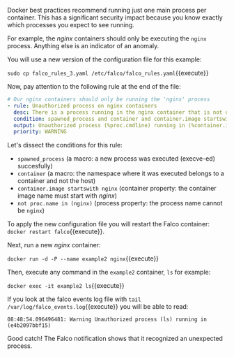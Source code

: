 Docker best practices recommend running just one main process per container. This has a significant security impact because you know exactly which processes you expect to see running.

For example, the _nginx_ containers should only be executing the `nginx` process. Anything else is an indicator of an anomaly.

You will use a new version of the configuration file for this example:

`sudo cp falco_rules_3.yaml /etc/falco/falco_rules.yaml`{{execute}}

Now, pay attention to the following rule at the end of the file:

```yaml
# Our nginx containers should only be running the 'nginx' process
- rule: Unauthorized process on nginx containers
  desc: There is a process running in the nginx container that is not described in the template
  condition: spawned_process and container and container.image startswith nginx and not proc.name in (nginx)
  output: Unauthorized process (%proc.cmdline) running in (%container.id)
  priority: WARNING
```

Let's dissect the conditions for this rule:

- `spawned_process` (a macro: a new process was executed (execve-ed) succesfully)
- `container` (a macro: the namespace where it was executed belongs to a container and not the host)
- `container.image startswith nginx` (container property: the container image name must start with _nginx_)
- `not proc.name in (nginx)` (process property: the process name cannot be `nginx`)

To apply the new configuration file you will restart the Falco container: `docker restart falco`{{execute}}.

Next, run a new _nginx_ container:

`docker run -d -P --name example2 nginx`{{execute}}

Then, execute any command in the `example2` container, `ls` for example:

`docker exec -it example2 ls`{{execute}}

If you look at the falco events log file with `tail /var/log/falco_events.log`{{execute}} you will be able to read:

```log
08:48:54.096496481: Warning Unauthorized process (ls) running in (e4b2097bbf15)
```

Good catch! The Falco notification shows that it recognized an unexpected process.
